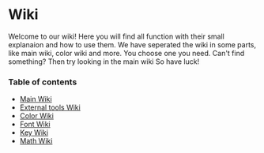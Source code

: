 # Wiki

Welcome to our wiki! Here you will find all function with their small explanaion and how to use them.
We have seperated the wiki in some parts, like main wiki, color wiki and more. You choose one you need.
Can't find something? Then try looking in the main wiki
So have luck!

### Table of contents

 - [Main Wiki](wiki.md)
 - [External tools Wiki](external.md)
 - [Color Wiki](color.md)
 - [Font Wiki](fonts.md)
 - [Key Wiki](keys.md)
 - [Math Wiki](math.md)

